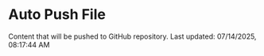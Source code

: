 # Auto Push File

Content that will be pushed to GitHub repository.
Last updated: 07/14/2025, 08:17:44 AM